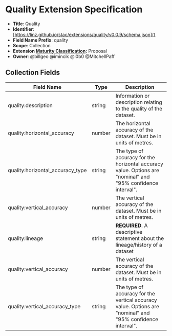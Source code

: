 # Quality Extension Specification

- **Title**: Quality
- **Identifier**:
  [https://linz.github.io/stac/extensions/quality/v0.0.9/schema.json]()
- **Field Name Prefix**: quality
- **Scope**: Collection
- **Extension
  [Maturity Classification](https://github.com/radiantearth/stac-spec/tree/master/extensions/README.md#extension-maturity):**
  Proposal
- **Owner**: @billgeo @imincik @l0b0 @MitchellPaff

## Collection Fields

| Field Name                       | Type   | Description                                                                                                  |
| -------------------------------- | ------ | ------------------------------------------------------------------------------------------------------------ |
| quality:description              | string | Information or description relating to the quality of the dataset.                                           |
| quality:horizontal_accuracy      | number | The horizontal accuracy of the dataset. Must be in units of metres.                                          |
| quality:horizontal_accuracy_type | string | The type of accuracy for the horizontal accuracy value. Options are "nominal" and "95% confidence interval". |
| quality:vertical_accuracy        | number | The vertical accuracy of the dataset. Must be in units of metres.                                            |
| quality:lineage                  | string | **REQUIRED**. A descriptive statement about the lineage/history of a dataset                                 |
| quality:vertical_accuracy        | number | The vertical accuracy of the dataset. Must be in units of metres.                                            |
| quality:vertical_accuracy_type   | string | The type of accuracy for the vertical accuracy value. Options are "nominal" and "95% confidence interval".   |
